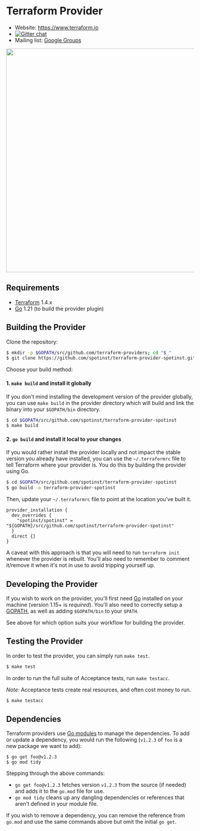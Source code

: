 # Terraform Provider

- Website: https://www.terraform.io
- [![Gitter chat](https://badges.gitter.im/hashicorp-terraform/Lobby.png)](https://gitter.im/hashicorp-terraform/Lobby)
- Mailing list: [Google Groups](http://groups.google.com/group/terraform-tool)

<img src="https://cdn.rawgit.com/hashicorp/terraform-website/master/content/source/assets/images/logo-hashicorp.svg" width="600px">

## Requirements

-	[Terraform](https://www.terraform.io/downloads.html) 1.4.x
-	[Go](https://golang.org/doc/install) 1.21 (to build the provider plugin)

## Building the Provider

Clone the repository:

```sh
$ mkdir -p $GOPATH/src/github.com/terraform-providers; cd "$_"
$ git clone https://github.com/spotinst/terraform-provider-spotinst.git
```

Choose your build method:

#### 1. `make build` and install it globally

If you don't mind installing the development version of the provider globally,
you can use `make build` in the provider directory which will build and link the
binary into your `$GOPATH/bin` directory.

```sh
$ cd $GOPATH/src/github.com/spotinst/terraform-provider-spotinst
$ make build
```

#### 2. `go build` and install it local to your changes

If you would rather install the provider locally and not impact the stable
version you already have installed, you can use the `~/.terraformrc` file to tell
Terraform where your provider is. You do this by building the provider using Go.

```sh
$ cd $GOPATH/src/github.com/spotinst/terraform-provider-spotinst
$ go build -o terraform-provider-spotinst
```

Then, update your `~/.terraformrc` file to point at the location you've built it.

```hcl
provider_installation {
  dev_overrides {
    "spotinst/spotinst" = "${GOPATH}/src/github.com/spotinst/terraform-provider-spotinst"
  }
  direct {}
}
```

A caveat with this approach is that you will need to run `terraform init`
whenever the provider is rebuilt. You'll also need to remember to comment
it/remove it when it's not in use to avoid tripping yourself up.

## Developing the Provider

If you wish to work on the provider, you'll first need [Go](http://www.golang.org)
installed on your machine (version 1.15+ is *required*). You'll also need to
correctly setup a [GOPATH](http://golang.org/doc/code.html#GOPATH), as well
as adding `$GOPATH/bin` to your `$PATH`.

See above for which option suits your workflow for building the provider.

## Testing the Provider

In order to test the provider, you can simply run `make test`.

```sh
$ make test
```

In order to run the full suite of Acceptance tests, run `make testacc`.

*Note:* Acceptance tests create real resources, and often cost money to run.

```sh
$ make testacc
```

## Dependencies

Terraform providers use [Go modules](https://github.com/golang/go/wiki/Modules)
to manage the dependencies. To add or update a dependency, you would run the
following (`v1.2.3` of `foo` is a new package we want to add):

```
$ go get foo@v1.2.3
$ go mod tidy
```

Stepping through the above commands:

- `go get foo@v1.2.3` fetches version `v1.2.3` from the source (if needed) and
adds it to the `go.mod` file for use.
- `go mod tidy` cleans up any dangling dependencies or references that aren't
defined in your module file.

If you wish to remove a dependency, you can remove the reference from `go.mod`
and use the same commands above but omit the initial `go get`.
